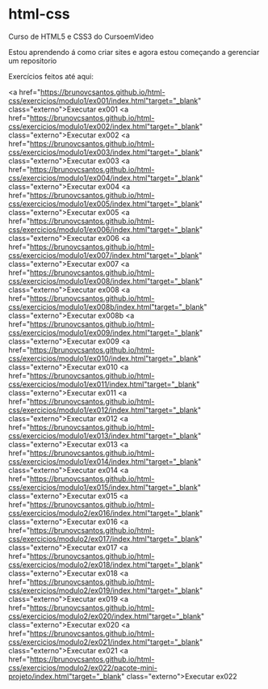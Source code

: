 # html-css
 Curso de HTML5 e CSS3 do CursoemVideo

 Estou aprendendo á como criar sites e agora estou começando a gerenciar um repositorio

 Exercícios feitos até aqui:
 
<a href="https://brunovcsantos.github.io/html-css/exercicios/modulo1/ex001/index.html"target="_blank" class="externo">Executar ex001</a>
<a href="https://brunovcsantos.github.io/html-css/exercicios/modulo1/ex002/index.html"target="_blank" class="externo">Executar ex002</a>
<a href="https://brunovcsantos.github.io/html-css/exercicios/modulo1/ex003/index.html"target="_blank" class="externo">Executar ex003</a>
<a href="https://brunovcsantos.github.io/html-css/exercicios/modulo1/ex004/index.html"target="_blank" class="externo">Executar ex004</a>
<a href="https://brunovcsantos.github.io/html-css/exercicios/modulo1/ex005/index.html"target="_blank" class="externo">Executar ex005</a>
<a href="https://brunovcsantos.github.io/html-css/exercicios/modulo1/ex006/index.html"target="_blank" class="externo">Executar ex006</a>
<a href="https://brunovcsantos.github.io/html-css/exercicios/modulo1/ex007/index.html"target="_blank" class="externo">Executar ex007</a>
<a href="https://brunovcsantos.github.io/html-css/exercicios/modulo1/ex008/index.html"target="_blank" class="externo">Executar ex008</a>
<a href="https://brunovcsantos.github.io/html-css/exercicios/modulo1/ex008b/index.html"target="_blank" class="externo">Executar ex008b</a>
<a href="https://brunovcsantos.github.io/html-css/exercicios/modulo1/ex009/index.html"target="_blank" class="externo">Executar ex009</a>
<a href="https://brunovcsantos.github.io/html-css/exercicios/modulo1/ex010/index.html"target="_blank" class="externo">Executar ex010</a>
<a href="https://brunovcsantos.github.io/html-css/exercicios/modulo1/ex011/index.html"target="_blank" class="externo">Executar ex011</a>
<a href="https://brunovcsantos.github.io/html-css/exercicios/modulo1/ex012/index.html"target="_blank" class="externo">Executar ex012</a>
<a href="https://brunovcsantos.github.io/html-css/exercicios/modulo1/ex013/index.html"target="_blank" class="externo">Executar ex013</a>
<a href="https://brunovcsantos.github.io/html-css/exercicios/modulo1/ex014/index.html"target="_blank" class="externo">Executar ex014</a>
<a href="https://brunovcsantos.github.io/html-css/exercicios/modulo1/ex015/index.html"target="_blank" class="externo">Executar ex015</a>
<a href="https://brunovcsantos.github.io/html-css/exercicios/modulo2/ex016/index.html"target="_blank" class="externo">Executar ex016</a>
<a href="https://brunovcsantos.github.io/html-css/exercicios/modulo2/ex017/index.html"target="_blank" class="externo">Executar ex017</a>
<a href="https://brunovcsantos.github.io/html-css/exercicios/modulo2/ex018/index.html"target="_blank" class="externo">Executar ex018</a>
<a href="https://brunovcsantos.github.io/html-css/exercicios/modulo2/ex019/index.html"target="_blank" class="externo">Executar ex019</a>
<a href="https://brunovcsantos.github.io/html-css/exercicios/modulo2/ex020/index.html"target="_blank" class="externo">Executar ex020</a>
<a href="https://brunovcsantos.github.io/html-css/exercicios/modulo2/ex021/index.html"target="_blank" class="externo">Executar ex021</a>
<a href="https://brunovcsantos.github.io/html-css/exercicios/modulo2/ex022/pacote-mini-projeto/index.html"target="_blank" class="externo">Executar ex022</a>
    
